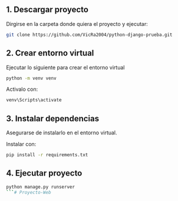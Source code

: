 ## 1. Descargar proyecto

Dirgirse en la carpeta donde quiera el proyecto y ejecutar:

```bash
git clone https://github.com/VicRa2004/python-django-prueba.git
```

## 2. Crear entorno virtual

Ejecutar lo siguiente para crear el entorno virtual

```bash
python -m venv venv
```

Activalo con:

```bash
venv\Scripts\activate
```

## 3. Instalar dependencias

Asegurarse de instalarlo en el entorno virtual.

Instalar con:

```bash
pip install -r requirements.txt
```

## 4. Ejecutar proyecto

```bash
python manage.py runserver
```# Proyecto-Web
